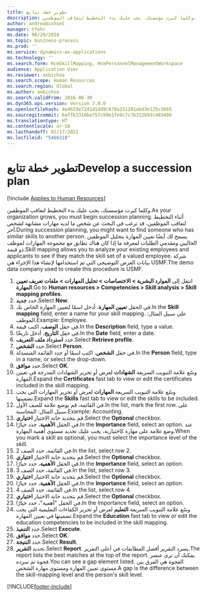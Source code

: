```yaml
---
title: تطوير خطة تتابع
description: وكلما كبرت مؤسستك، يجب عليك بدء التخطيط لتعاقب الموظفين.
author: andreabichsel
manager: tfehr
ms.date: 08/29/2018
ms.topic: business-process
ms.prod: ''
ms.service: dynamics-ax-applications
ms.technology: ''
ms.search.form: HcmSkillMapping, HcmPersonnelManagementWorkspace
audience: Application User
ms.reviewer: anbichse
ms.search.scope: Human Resources
ms.search.region: Global
ms.author: anbichse
ms.search.validFrom: 2016-06-30
ms.dyn365.ops.version: Version 7.0.0
ms.openlocfilehash: 4e4b33e72d1d1dd9cb78a251281abd3e125c3665
ms.sourcegitcommit: 6affb3316be757c99e1fe9c7c7b312b93c483408
ms.translationtype: HT
ms.contentlocale: ar-SA
ms.lasthandoff: 02/17/2021
ms.locfileid: "5466318"
---
```

# <a name="develop-a-succession-plan"></a><span data-ttu-id="aa5c2-103">تطوير خطة تتابع</span><span class="sxs-lookup"><span data-stu-id="aa5c2-103">Develop a succession plan</span></span>

[!include [Applies to Human Resources](../includes/applies-to-hr.md)]

<span data-ttu-id="aa5c2-104">وكلما كبرت مؤسستك، يجب عليك بدء التخطيط لتعاقب الموظفين.</span><span class="sxs-lookup"><span data-stu-id="aa5c2-104">As your organization grows, you must begin succession planning.</span></span> <span data-ttu-id="aa5c2-105">أثناء التخطيط لتعاقب الموظفين، قد ترغب في البحث عن شخص ما لديه مهارات مشابهة لشخص آخر.</span><span class="sxs-lookup"><span data-stu-id="aa5c2-105">During succession planning, you might want to find someone who has similar skills to another person.</span></span> <span data-ttu-id="aa5c2-106">يسمح لك أيضًا تعيين المهارة بتحليل الموظفين الحاليين ومقدمي الطلبات لمعرفة ما إذا كان هناك تطابق مع مجموعة المهارات لموظف ذو قيمة.</span><span class="sxs-lookup"><span data-stu-id="aa5c2-106">Skill mapping allows you to analyze your existing employees and applicants to see if they match the skill set of a valued employee.</span></span> <span data-ttu-id="aa5c2-107">شركة بيانات العرض التوضيحي التي تم استخدامها لإنشاء هذا الإجراء هي USMF.</span><span class="sxs-lookup"><span data-stu-id="aa5c2-107">The demo data company used to create this procedure is USMF.</span></span>

1. <span data-ttu-id="aa5c2-108">انتقل إلى **الموارد البشرية > الاختصاصات > تحليل المهارات > ملفات تعريف تعيين المهارة**.</span><span class="sxs-lookup"><span data-stu-id="aa5c2-108">Go to **Human resources > Competencies > Skill analysis > Skill mapping profiles**.</span></span>
2. <span data-ttu-id="aa5c2-109">حدد **جديد**.</span><span class="sxs-lookup"><span data-stu-id="aa5c2-109">Select **New**.</span></span>
3. <span data-ttu-id="aa5c2-110">في الحقل **تعيين المهارة**، أدخل اسمًا لتعيين المهارة الخاص بك.</span><span class="sxs-lookup"><span data-stu-id="aa5c2-110">In the **Skill mapping** field, enter a name for your skill mapping.</span></span> <span data-ttu-id="aa5c2-111">على سبيل المثال: الموظف.</span><span class="sxs-lookup"><span data-stu-id="aa5c2-111">Example: Employee.</span></span>
4. <span data-ttu-id="aa5c2-112">في حقل **الوصف**، اكتب قيمة.</span><span class="sxs-lookup"><span data-stu-id="aa5c2-112">In the **Description** field, type a value.</span></span>
5. <span data-ttu-id="aa5c2-113">في حقل **التاريخ**، أدخل تاريخًا.</span><span class="sxs-lookup"><span data-stu-id="aa5c2-113">In the **Date** field, enter a date.</span></span>
6. <span data-ttu-id="aa5c2-114">حدد **استرداد ملف التعريف**.</span><span class="sxs-lookup"><span data-stu-id="aa5c2-114">Select **Retrieve profile**.</span></span>
7. <span data-ttu-id="aa5c2-115">حدد **الشخص**.</span><span class="sxs-lookup"><span data-stu-id="aa5c2-115">Select **Person**.</span></span>
8. <span data-ttu-id="aa5c2-116">في حقل **الشخص**، اكتب اسمًا أو حدد القائمة المنسدلة.</span><span class="sxs-lookup"><span data-stu-id="aa5c2-116">In the **Person** field, type in a name, or select the drop-down.</span></span>
9. <span data-ttu-id="aa5c2-117">حدد **موافق**.</span><span class="sxs-lookup"><span data-stu-id="aa5c2-117">Select **OK**.</span></span>
10. <span data-ttu-id="aa5c2-118">وسّع علامة التبويب السريعة **الشهادات** لعرض أو تحرير الشهادات المدرجة في تعيين المهارة.</span><span class="sxs-lookup"><span data-stu-id="aa5c2-118">Expand the **Certificates** fast tab to view or edit the certificates included in the skill mapping.</span></span>
11. <span data-ttu-id="aa5c2-119">وسّع علامة التبويب السريعة **المهارات** لعرض أو تحرير المهارات التي يجب تضمينها.</span><span class="sxs-lookup"><span data-stu-id="aa5c2-119">Expand the **Skills** fast tab to view or edit the skills to be included.</span></span>
12. <span data-ttu-id="aa5c2-120">في القائمة، قم بوضع علامة للصف الأول.</span><span class="sxs-lookup"><span data-stu-id="aa5c2-120">In the list, mark the first row.</span></span> <span data-ttu-id="aa5c2-121">على سبيل المثال: المحاسبة.</span><span class="sxs-lookup"><span data-stu-id="aa5c2-121">Example:  Accounting.</span></span>
13. <span data-ttu-id="aa5c2-122">قم بتحديد خانة الاختيار **اختياري**.</span><span class="sxs-lookup"><span data-stu-id="aa5c2-122">Select the **Optional** checkbox.</span></span>
14. <span data-ttu-id="aa5c2-123">في الحقل **الأهمية‬**، حدد خيارًا.</span><span class="sxs-lookup"><span data-stu-id="aa5c2-123">In the **Importance** field, select an option.</span></span> <span data-ttu-id="aa5c2-124">عند وضع علامة على مهارة كاختيارية، يجب عليك تحديد مستوى أهمية المهارة.</span><span class="sxs-lookup"><span data-stu-id="aa5c2-124">When you mark a skill as optional, you must select the importance level of the skill.</span></span>  
15. <span data-ttu-id="aa5c2-125">في القائمة، حدد الصف 2.</span><span class="sxs-lookup"><span data-stu-id="aa5c2-125">In the list, select row 2.</span></span>
16. <span data-ttu-id="aa5c2-126">قم بتحديد خانة الاختيار **اختياري**.</span><span class="sxs-lookup"><span data-stu-id="aa5c2-126">Select the **Optional** checkbox.</span></span>
17. <span data-ttu-id="aa5c2-127">في الحقل **الأهمية‬**، حدد خيارًا.</span><span class="sxs-lookup"><span data-stu-id="aa5c2-127">In the **Importance** field, select an option.</span></span>
18. <span data-ttu-id="aa5c2-128">في القائمة، حدد الصف 3.</span><span class="sxs-lookup"><span data-stu-id="aa5c2-128">In the list, select row 3.</span></span>
19. <span data-ttu-id="aa5c2-129">قم بتحديد خانة الاختيار **اختياري**.</span><span class="sxs-lookup"><span data-stu-id="aa5c2-129">Select the **Optional** checkbox.</span></span>
20. <span data-ttu-id="aa5c2-130">في الحقل **الأهمية‬**، حدد خيارًا.</span><span class="sxs-lookup"><span data-stu-id="aa5c2-130">In the **Importance** field, select an option.</span></span>
21. <span data-ttu-id="aa5c2-131">في القائمة، حدد الصف 4.</span><span class="sxs-lookup"><span data-stu-id="aa5c2-131">In the list, select row 4.</span></span>
22. <span data-ttu-id="aa5c2-132">قم بتحديد خانة الاختيار **اختياري**.</span><span class="sxs-lookup"><span data-stu-id="aa5c2-132">Select the **Optional** checkbox.</span></span>
23. <span data-ttu-id="aa5c2-133">في الحقل "أهمية‬"، حدد خيارًا.</span><span class="sxs-lookup"><span data-stu-id="aa5c2-133">In the Importance field, select an option.</span></span>
24. <span data-ttu-id="aa5c2-134">وسّع علامة التبويب السريعة **التعليم** لعرض أو تحرير الكفاءات التعليمية التي يجب تضمينها في تعيين المهارة.</span><span class="sxs-lookup"><span data-stu-id="aa5c2-134">Expand the **Education** fast tab to view or edit the education competencies to be included in the skill mapping.</span></span>
25. <span data-ttu-id="aa5c2-135">حدد **التنفيذ**.</span><span class="sxs-lookup"><span data-stu-id="aa5c2-135">Select **Execute**.</span></span>
26. <span data-ttu-id="aa5c2-136">حدد **موافق**.</span><span class="sxs-lookup"><span data-stu-id="aa5c2-136">Select **OK**.</span></span>
27. <span data-ttu-id="aa5c2-137">حدد **النتيجة**.</span><span class="sxs-lookup"><span data-stu-id="aa5c2-137">Select **Result**.</span></span>
28. <span data-ttu-id="aa5c2-138">تحديد **التقرير**.</span><span class="sxs-lookup"><span data-stu-id="aa5c2-138">Select **Report**.</span></span> <span data-ttu-id="aa5c2-139">يسرد التقرير أفضل المطابقات في أعلى التقرير.</span><span class="sxs-lookup"><span data-stu-id="aa5c2-139">The report lists the best matches at the top of the report.</span></span> <span data-ttu-id="aa5c2-140">يمكنك أن ترى عنصر فجوة تم سرده.</span><span class="sxs-lookup"><span data-stu-id="aa5c2-140">You can see a gap element listed.</span></span> <span data-ttu-id="aa5c2-141">الفجوة هي الفرق بين مستوى تعيين المهارة ومستوى مهارة الشخص.</span><span class="sxs-lookup"><span data-stu-id="aa5c2-141">A gap is the difference between the skill-mapping level and the person's skill level.</span></span>  



[!INCLUDE[footer-include](../includes/footer-banner.md)]